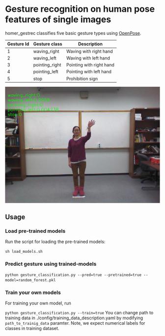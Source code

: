 # Gesture recognition on human pose features of single images
homer_gestrec classifies five basic gesture types using [OpenPose](https://github.com/CMU-Perceptual-Computing-Lab/openpose). 

|  Gesture Id         |  Gesture class   | Description
|--|------------------|----------------------------
|1 | waving_right     |  Waving with right hand
|2 | waving_left      |  Waving with left hand 
|3 | pointing_right   |  Pointing with right hand
|4 | pointing_left    |  Pointing with left hand
|5 | stop             |  Prohibition sign


![example image](./sample_classified.png)

## Usage

### Load pre-trained models
Run the script for loading the  pre-trained models: 

`sh load_models.sh`


### Predict gesture using trained-models
`python gesture_classification.py --pred=true --pretrained=true --model=random_forest.pkl`


### Train your own models
For training your own model, run 

`python gesture_classification.py --train=true`
You can change path to training data in ./config/training_data_description.yaml by modifying `path_to_trainig_data` paramter. Note, we expect numerical labels for classes in training dataset.  
